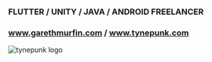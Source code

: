 ### FLUTTER / UNITY / JAVA / ANDROID FREELANCER
### www.garethmurfin.com / www.tynepunk.com 

![tynepunk logo](https://scontent.ftpe7-3.fna.fbcdn.net/v/t39.30808-6/p960x960/258785975_125379486594269_7176158921796036390_n.png?_nc_cat=111&ccb=1-5&_nc_sid=e3f864&_nc_ohc=-r1cNWC6lxYAX_cZGIy&_nc_ht=scontent.ftpe7-3.fna&oh=c876e014423e74d99a48bb1d64f6b33f&oe=61A5171D)




<!--
**amigax/amigax** is a ✨ _special_ ✨ repository because its `README.md` (this file) appears on your GitHub profile.

Here are some ideas to get you started:

- 🔭 I’m currently working on ...
- 🌱 I’m currently learning ...
- 👯 I’m looking to collaborate on ...
- 🤔 I’m looking for help with ...
- 💬 Ask me about ...
- 📫 How to reach me: ...
- 😄 Pronouns: ...
- ⚡ Fun fact: ...
-->
